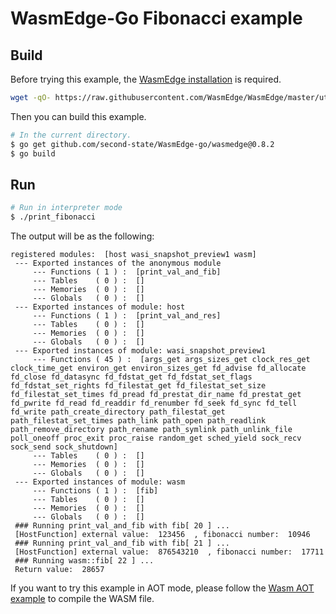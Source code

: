 # WasmEdge-Go Fibonacci example

## Build

Before trying this example, the [WasmEdge installation](https://github.com/WasmEdge/WasmEdge/blob/master/docs/install.md) is required.

```bash
wget -qO- https://raw.githubusercontent.com/WasmEdge/WasmEdge/master/utils/install.sh | bash -s -- -p /usr/local -v 0.8.2
```

Then you can build this example.

```bash
# In the current directory.
$ go get github.com/second-state/WasmEdge-go/wasmedge@0.8.2
$ go build
```

## Run

```bash
# Run in interpreter mode
$ ./print_fibonacci
```

The output will be as the following:

```
registered modules:  [host wasi_snapshot_preview1 wasm]
 --- Exported instances of the anonymous module
     --- Functions ( 1 ) :  [print_val_and_fib]
     --- Tables    ( 0 ) :  []
     --- Memories  ( 0 ) :  []
     --- Globals   ( 0 ) :  []
 --- Exported instances of module: host
     --- Functions ( 1 ) :  [print_val_and_res]
     --- Tables    ( 0 ) :  []
     --- Memories  ( 0 ) :  []
     --- Globals   ( 0 ) :  []
 --- Exported instances of module: wasi_snapshot_preview1
     --- Functions ( 45 ) :  [args_get args_sizes_get clock_res_get clock_time_get environ_get environ_sizes_get fd_advise fd_allocate fd_close fd_datasync fd_fdstat_get fd_fdstat_set_flags fd_fdstat_set_rights fd_filestat_get fd_filestat_set_size fd_filestat_set_times fd_pread fd_prestat_dir_name fd_prestat_get fd_pwrite fd_read fd_readdir fd_renumber fd_seek fd_sync fd_tell fd_write path_create_directory path_filestat_get path_filestat_set_times path_link path_open path_readlink path_remove_directory path_rename path_symlink path_unlink_file poll_oneoff proc_exit proc_raise random_get sched_yield sock_recv sock_send sock_shutdown]
     --- Tables    ( 0 ) :  []
     --- Memories  ( 0 ) :  []
     --- Globals   ( 0 ) :  []
 --- Exported instances of module: wasm
     --- Functions ( 1 ) :  [fib]
     --- Tables    ( 0 ) :  []
     --- Memories  ( 0 ) :  []
     --- Globals   ( 0 ) :  []
 ### Running print_val_and_fib with fib[ 20 ] ...
 [HostFunction] external value:  123456  , fibonacci number:  10946
 ### Running print_val_and_fib with fib[ 21 ] ...
 [HostFunction] external value:  876543210  , fibonacci number:  17711
 ### Running wasm::fib[ 22 ] ...
 Return value:  28657
```

If you want to try this example in AOT mode, please follow the [Wasm AOT example](https://github.com/second-state/WasmEdge-go-examples/tree/master/go_WasmAOT) to compile the WASM file.
